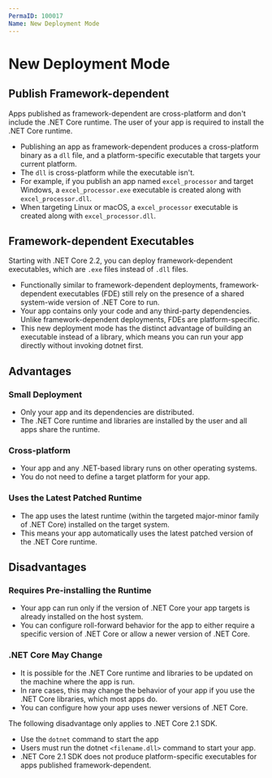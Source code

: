 ```yaml
---
PermaID: 100017
Name: New Deployment Mode
---
```


# New Deployment Mode

## Publish Framework-dependent

Apps published as framework-dependent are cross-platform and don't include the .NET Core runtime. The user of your app is required to install the .NET Core runtime.

 - Publishing an app as framework-dependent produces a cross-platform binary as a `dll` file, and a platform-specific executable that targets your current platform. 
 - The `dll` is cross-platform while the executable isn't. 
 - For example, if you publish an app named `excel_processor` and target Windows, a `excel_processor.exe` executable is created along with `excel_processor.dll`. 
 - When targeting Linux or macOS, a `excel_processor` executable is created along with `excel_processor.dll`.

## Framework-dependent Executables

Starting with .NET Core 2.2, you can deploy framework-dependent executables, which are `.exe` files instead of `.dll` files. 

 - Functionally similar to framework-dependent deployments, framework-dependent executables (FDE) still rely on the presence of a shared system-wide version of .NET Core to run. 
 - Your app contains only your code and any third-party dependencies. Unlike framework-dependent deployments, FDEs are platform-specific.
 - This new deployment mode has the distinct advantage of building an executable instead of a library, which means you can run your app directly without invoking dotnet first.

## Advantages

### Small Deployment

 - Only your app and its dependencies are distributed. 
 - The .NET Core runtime and libraries are installed by the user and all apps share the runtime.

### Cross-platform

 - Your app and any .NET-based library runs on other operating systems. 
 - You do not need to define a target platform for your app. 

### Uses the Latest Patched Runtime

 - The app uses the latest runtime (within the targeted major-minor family of .NET Core) installed on the target system. 
 - This means your app automatically uses the latest patched version of the .NET Core runtime. 

## Disadvantages

### Requires Pre-installing the Runtime

 - Your app can run only if the version of .NET Core your app targets is already installed on the host system. 
 - You can configure roll-forward behavior for the app to either require a specific version of .NET Core or allow a newer version of .NET Core.

### .NET Core May Change

 - It is possible for the .NET Core runtime and libraries to be updated on the machine where the app is run. 
 - In rare cases, this may change the behavior of your app if you use the .NET Core libraries, which most apps do. 
 - You can configure how your app uses newer versions of .NET Core.

The following disadvantage only applies to .NET Core 2.1 SDK.

 - Use the `dotnet` command to start the app
 - Users must run the dotnet `<filename.dll>` command to start your app. 
 - .NET Core 2.1 SDK does not produce platform-specific executables for apps published framework-dependent.
